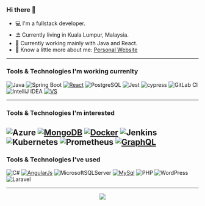 ### Hi there 👋


- 💻 I'm a fullstack developer.
- ⛱️ Currently living in  Kuala Lumpur, Malaysia.
- 🚧 Currently working mainly with Java and React.
- 📄 Know a little more about me: <a href="https://nazrulkabir.com/" target="_blank">Personal Website</a>
---
### Tools & Technologies I'm working currenlty
![Java](https://img.shields.io/badge/Java-ED8B00?style=flat&logo=java&logoColor=white) ![Spring Boot](https://img.shields.io/badge/Spring-6DB33F?style=flat&logo=spring&logoColor=white) [![React](https://img.shields.io/badge/React-20232A?style=flat&logo=react&logoColor=61DAFB)](https://reactjs.org/) ![PostgreSQL](https://img.shields.io/badge/PostgreSQL-316192?style=flat&logo=postgresql&logoColor=white) ![Jest](https://img.shields.io/badge/-jest-%23C21325?style=flat&logo=jest&logoColor=white) ![cypress](https://img.shields.io/badge/-cypress-%23E5E5E5?style=flat&logo=cypress&logoColor=058a5e) ![GitLab CI](https://img.shields.io/badge/gitlab%20ci-%23181717.svg?style=flat&logo=gitlab&logoColor=white) ![IntelliJ IDEA](https://img.shields.io/badge/IntelliJIDEA-000000.svg?style=flat&logo=intellij-idea&logoColor=white) [![VS](https://img.shields.io/badge/-Visual_Studio-007ACC?style=flat&logo=visual-studio&logoColor=white)](https://visualstudio.com)

---
### Tools & Technologies I'm interested
![Azure](https://img.shields.io/badge/Azure-%230072C6.svg?style=flat&logo=azure-devops&logoColor=white) [![MongoDB](https://img.shields.io/badge/-MongoDB-13aa52?style=flat&logo=mongodb&logoColor=white)](https://www.mongodb.com) [![Docker](https://img.shields.io/badge/-Docker-46a2f1?style=flat&logo=docker&logoColor=white)](https://www.docker.com) ![Jenkins](https://img.shields.io/badge/jenkins-%232C5263.svg?style=flat&logo=jenkins&logoColor=white) ![Kubernetes](https://img.shields.io/badge/kubernetes-%23326ce5.svg?style=flat&logo=kubernetes&logoColor=white) ![Prometheus](https://img.shields.io/badge/Prometheus-E6522C?style=flat&logo=Prometheus&logoColor=white) [![GraphQL](https://img.shields.io/badge/-GraphQL-E10098?style=flat&logo=graphql&logoColor=white)](https://graphql.org)
---

### Tools & Technologies I've used
![C#](https://img.shields.io/badge/c%23-%45b8d8.svg?style=flat&logo=c-sharp&logoColor=white) [![AngularJs](https://img.shields.io/badge/-AngularJs-DD0031?style=flat&logo=angularjs&logoColor=white)](https://angular.io) ![MicrosoftSQLServer](https://img.shields.io/badge/Microsoft%20SQL%20Sever-2088FF?style=flat&logo=microsoft%20sql%20server&logoColor=white) [![MySql](https://img.shields.io/badge/-MySql-4479A1?style=flat&logo=mysql&logoColor=white)](https://www.mysql.com/) ![PHP](https://img.shields.io/badge/php-%23777BB4.svg?style=flat&logo=php&logoColor=white) ![WordPress](https://img.shields.io/badge/WordPress-%23117AC9.svg?style=flat&logo=WordPress&logoColor=white) ![Laravel](https://img.shields.io/badge/laravel-%23FF2D20.svg?style=flat&logo=laravel&logoColor=white)

---
<p align="center"><img src="https://github-readme-stats.vercel.app/api/top-langs/?username=nazrul-kabir&layout=compact&hide_border=true&langs_count=6&theme=tokyonight">
</p>
